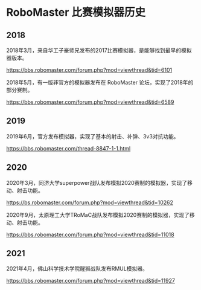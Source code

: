 # RoboMaster 比赛模拟器历史

## 2018

2018年3月，来自华工子豪师兄发布的2017比赛模拟器，是能够找到最早的模拟器版本。

https://bbs.robomaster.com/forum.php?mod=viewthread&tid=6101

2018年5月，有一版非官方的模拟器发布在 RoboMaster 论坛，实现了2018年的部分赛制。

https://bbs.robomaster.com/forum.php?mod=viewthread&tid=6589

## 2019

2019年6月，官方发布模拟器，实现了基本的射击、补弹、3v3对抗功能。

https://bbs.robomaster.com/thread-8847-1-1.html

## 2020

2020年3月，同济大学superpower战队发布模拟2020赛制的模拟器，实现了移动、射击功能。

https://bs.robomaster.com/forum.php?mod=viewthread&tid=10262

2020年9月，太原理工大学TRoMaC战队发布模拟2020赛制的模拟器，实现了移动、射击功能。

https://bbs.robomaster.com/forum.php?mod=viewthread&tid=11018

## 2021

2021年4月，佛山科学技术学院醒狮战队发布RMUL模拟器。

https://bbs.robomaster.com/forum.php?mod=viewthread&tid=11927